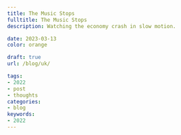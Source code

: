 ```yaml
---
title: The Music Stops
fulltitle: The Music Stops
description: Watching the economy crash in slow motion.

date: 2023-03-13
color: orange

draft: true
url: /blog/uk/

tags:
- 2022
- post
- thoughts
categories:
- blog
keywords:
- 2022
---
```


